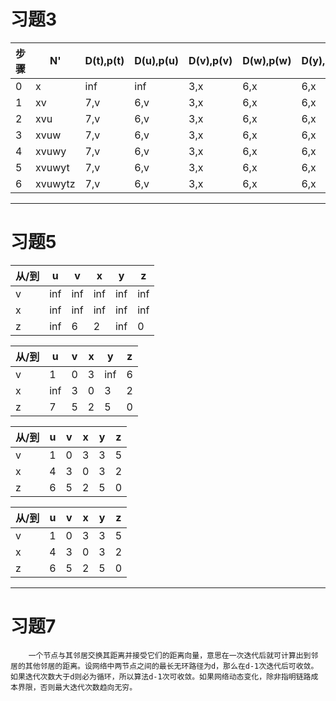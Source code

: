 # 习题3

| 步骤 | N'      | D(t),p(t) | D(u),p(u) | D(v),p(v) | D(w),p(w) | D(y),p(y) | D(z),p(z) |
| ---- | ------- | --------- | --------- | --------- | --------- | --------- | --------- |
| 0    | x       | inf       | inf       | 3,x       | 6,x       | 6,x       | 8,x       |
| 1    | xv      | 7,v       | 6,v       | 3,x       | 6,x       | 6,x       | 8,x       |
| 2    | xvu     | 7,v       | 6,v       | 3,x       | 6,x       | 6,x       | 8,x       |
| 3    | xvuw    | 7,v       | 6,v       | 3,x       | 6,x       | 6,x       | 8,x       |
| 4    | xvuwy   | 7,v       | 6,v       | 3,x       | 6,x       | 6,x       | 8,x       |
| 5    | xvuwyt  | 7,v       | 6,v       | 3,x       | 6,x       | 6,x       | 8,x       |
| 6    | xvuwytz | 7,v       | 6,v       | 3,x       | 6,x       | 6,x       | 8,x       |

------

# 

# 习题5

| 从/到 | u    | v    | x    | y    | z    |
| ----- | ---- | ---- | ---- | ---- | ---- |
| v     | inf  | inf  | inf  | inf  | inf  |
| x     | inf  | inf  | inf  | inf  | inf  |
| z     | inf  | 6    | 2    | inf  | 0    |

| 从/到 | u    | v    | x    | y    | z    |
| ----- | ---- | ---- | ---- | ---- | ---- |
| v     | 1    | 0    | 3    | inf  | 6    |
| x     | inf  | 3    | 0    | 3    | 2    |
| z     | 7    | 5    | 2    | 5    | 0    |

| 从/到 | u    | v    | x    | y    | z    |
| ----- | ---- | ---- | ---- | ---- | ---- |
| v     | 1    | 0    | 3    | 3    | 5    |
| x     | 4    | 3    | 0    | 3    | 2    |
| z     | 6    | 5    | 2    | 5    | 0    |

| 从/到 | u    | v    | x    | y    | z    |
| ----- | ---- | ---- | ---- | ---- | ---- |
| v     | 1    | 0    | 3    | 3    | 5    |
| x     | 4    | 3    | 0    | 3    | 2    |
| z     | 6    | 5    | 2    | 5    | 0    |

------

# 

# 习题7

 		一个节点与其邻居交换其距离并接受它们的距离向量，意思在一次迭代后就可计算出到邻居的其他邻居的距离。设网络中两节点之间的最长无环路径为d，那么在d-1次迭代后可收敛。如果迭代次数大于d则必为循环，所以算法d-1次可收敛。如果网络动态变化，除非指明链路成本界限，否则最大迭代次数趋向无穷。 